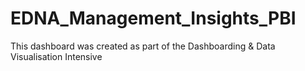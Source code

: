 # EDNA_Management_Insights_PBI
This dashboard was created as part of the Dashboarding &amp; Data Visualisation Intensive
